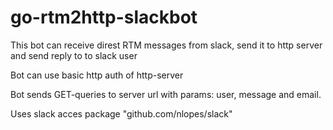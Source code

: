 # go-rtm2http-slackbot
This bot can receive direst RTM messages from slack, send it to http server and send reply to to slack user

Bot can use basic http auth of http-server

Bot sends GET-queries to server url with params: user, message and email.

Uses slack acces package "github.com/nlopes/slack"
